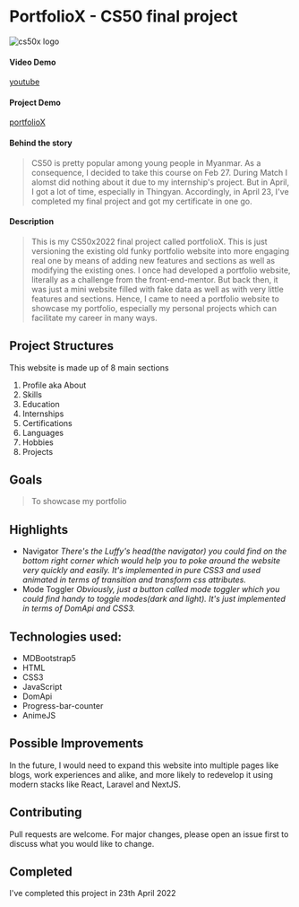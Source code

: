 # PortfolioX - CS50 final project
![cs50x logo](https://thekharkivtimes.com/wp-content/uploads/2015/12/cs50logo.png)

#### Video Demo
[youtube](https://www.youtube.com/watch?v=oTq11w_zjxc)

#### Project Demo
[portfolioX](thetsgit.github.io/portfolio-master/)

#### Behind the story
> CS50 is pretty popular among young people in Myanmar. 
> As a consequence, I decided to take this course on Feb 27. 
> During Match I alomst did nothing about it due to my internship's project. 
> But in April, I got a lot of time, especially in Thingyan.
> Accordingly, in April 23, I've completed my final project and got my certificate in one go.

#### Description
 > This is my CS50x2022 final project called portfolioX.
 > This is just versioning the existing old funky portfolio website into more engaging real one by means of adding new features and sections as well as modifying the existing ones. I once had developed a portfolio website, literally as a challenge from the front-end-mentor.
 > But back then, it was just a mini website filled with fake data as well as with very little features and sections.
 > Hence, I came to need a portfolio website to showcase my portfolio, especially my personal projects which can facilitate my career in many ways.

## Project Structures
This website is made up of 8 main sections

1. Profile aka About
2. Skills
3. Education
4. Internships
5. Certifications
6. Languages
7. Hobbies
8. Projects

## Goals
> To showcase my portfolio

## Highlights
* Navigator
_There's the Luffy's head(the navigator) you could find on the bottom right corner which would help you to poke around the website very quickly and easily. It's implemented in pure CSS3 and used animated in terms of transition and transform css attributes._
* Mode Toggler
_Obviously, just a button called mode toggler which you could find handy to toggle modes(dark and light). It's just implemented in terms of DomApi and CSS3._

## Technologies used:

* MDBootstrap5
* HTML
* CSS3
* JavaScript
* DomApi
* Progress-bar-counter
* AnimeJS

## Possible Improvements
In the future, I would need to expand this website into multiple pages like blogs, work experiences and alike, and more likely to redevelop it using modern stacks like React, Laravel and NextJS.

## Contributing
Pull requests are welcome. For major changes, please open an issue first to discuss what you would like to change.

## Completed 
I've completed this project in 23th April 2022
